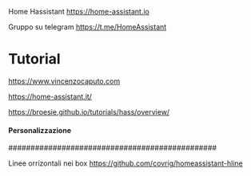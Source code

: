Home Hassistant     https://home-assistant.io

Gruppo su telegram   https://t.me/HomeAssistant

# Tutorial 
https://www.vincenzocaputo.com

https://home-assistant.it/

https://broesie.github.io/tutorials/hass/overview/

#### Personalizzazione 
###############################################

Linee orrizontali nei box  https://github.com/covrig/homeassistant-hline


